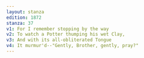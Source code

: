 ```yaml
---
layout: stanza
edition: 1872
stanza: 37
v1: For I remember stopping by the way
v2: To watch a Potter thumping his wet Clay,
v3: And with its all-obliterated Tongue
v4: It murmur'd--"Gently, Brother, gently, pray?"
---
```

